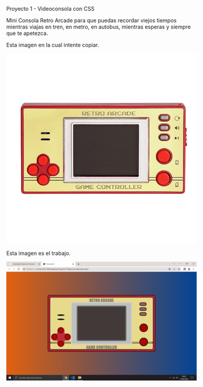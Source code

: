 Proyecto 1 - Videoconsola con CSS

Mini Consola Retro Arcade para que puedas recordar viejos tiempos mientras viajas en tren, en metro, en autobus, mientras esperas y siempre que te apetezca.


Esta imagen en la cual intente copiar.

![videoconsola](./img/MiniConsola.png)


Esta imagen es el trabajo.

![videoconsola](./img/consolocopia.PNG)